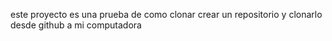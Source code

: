 este proyecto es una prueba de como clonar crear un repositorio y clonarlo desde github a mi computadora
